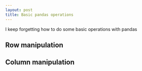 ```yaml
---
layout: post
title: Basic pandas operations
---
```


I keep forgetting how to do some basic operations with pandas


## Row manipulation

## Column manipulation 
